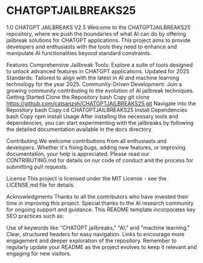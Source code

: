 # CHATGPTJAILBREAKS25
1.0
CHATGPT JAILBREAKS V2.5
Welcome to the CHATGPTJAILBREAKS25 repository, where we push the boundaries of what AI can do by offering jailbreak solutions for CHATGPT applications. This project aims to provide developers and enthusiasts with the tools they need to enhance and manipulate AI functionalities beyond standard constraints.

Features
Comprehensive Jailbreak Tools: Explore a suite of tools designed to unlock advanced features in CHATGPT applications.
Updated for 2025 Standards: Tailored to align with the latest in AI and machine learning technology for the year 2025.
Community-Driven Development: Join a growing community contributing to the evolution of AI jailbreak techniques.
Getting Started
Clone the Repository
bash
Copy
git clone https://github.com/catsanzsh/CHATGPTJAILBREAKS25.git
Navigate into the Repository
bash
Copy
cd CHATGPTJAILBREAKS25
Install Dependencies
bash
Copy
npm install
Usage
After installing the necessary tools and dependencies, you can start experimenting with the jailbreaks by following the detailed documentation available in the docs directory.

Contributing
We welcome contributions from all enthusiasts and developers. Whether it's fixing bugs, adding new features, or improving documentation, your help is appreciated. Please read our CONTRIBUTING.md for details on our code of conduct and the process for submitting pull requests.

License
This project is licensed under the MIT License - see the LICENSE.md file for details.

Acknowledgments
Thanks to all the contributors who have invested their time in improving this project.
Special thanks to the AI research community for ongoing support and guidance.
This README template incorporates key SEO practices such as:

Use of keywords like "CHATGPT jailbreaks," "AI," and "machine learning."
Clear, structured headers for easy navigation.
Links to encourage more engagement and deeper exploration of the repository.
Remember to regularly update your README as the project evolves to keep it relevant and engaging for new visitors.

